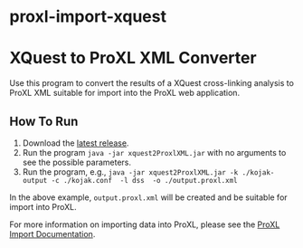 # proxl-import-xquest
XQuest to ProXL XML Converter
=====================================================

Use this program to convert the results of a XQuest cross-linking analysis to ProXL XML suitable for import into the ProXL web application.

How To Run
-------------
1. Download the [latest release](https://github.com/yeastrc/proxl-import-xquest/releases).
2. Run the program ``java -jar xquest2ProxlXML.jar`` with no arguments to see the possible parameters.
3. Run the program, e.g., ``java -jar xquest2ProxlXML.jar -k ./kojak-output -c ./kojak.conf  -l dss  -o ./output.proxl.xml``

In the above example, ``output.proxl.xml`` will be created and be suitable for import into ProXL.

For more information on importing data into ProXL, please see the [ProXL Import Documentation](http://proxl-web-app.readthedocs.org/en/latest/install/import.html).
